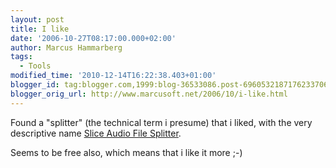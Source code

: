 ```yaml
---
layout: post
title: I like
date: '2006-10-27T08:17:00.000+02:00'
author: Marcus Hammarberg
tags:
  - Tools
modified_time: '2010-12-14T16:22:38.403+01:00'
blogger_id: tag:blogger.com,1999:blog-36533086.post-6960532187176233706
blogger_orig_url: http://www.marcusoft.net/2006/10/i-like.html
---
```


Found
a "splitter" (the technical term i presume) that i liked, with the very
descriptive name
[Slice Audio File
Splitter](http://www.nch.com.au/splitter/index.html?ref=google&ref2=slice&gclid=CNLejq3ImIgCFRFOZwodeC1ASg).

Seems to be free also, which means that i like it more ;-)
